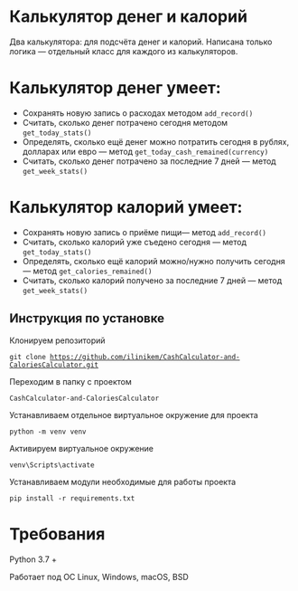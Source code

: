 # Калькулятор денег и калорий

Два калькулятора: для подсчёта денег и калорий. Написана только логика — отдельный класс для каждого из калькуляторов.

# Калькулятор денег умеет:
- Сохранять новую запись о расходах методом <code>add_record()</code>
- Считать, сколько денег потрачено сегодня методом <code>get_today_stats()</code>
- Определять, сколько ещё денег можно потратить сегодня в рублях, долларах или евро — метод <code>get_today_cash_remained(currency)</code>
- Считать, сколько денег потрачено за последние 7 дней — метод <code>get_week_stats()</code>

# Калькулятор калорий умеет:
- Сохранять новую запись о приёме пищи— метод <code>add_record()</code>
- Считать, сколько калорий уже съедено сегодня — метод <code>get_today_stats()</code>
- Определять, сколько ещё калорий можно/нужно получить сегодня — метод <code>get_calories_remained()</code>
- Считать, сколько калорий получено за последние 7 дней — метод <code>get_week_stats()</code>

## Инструкция по установке

Клонируем репозиторий 

<code>git clone https://github.com/ilinikem/CashCalculator-and-CaloriesCalculator.git</code>

Переходим в папку с проектом

<code>CashCalculator-and-CaloriesCalculator</code>

Устанавливаем отдельное виртуальное окружение для проекта

<code>python -m venv venv</code>

Активируем виртуальное окружение

<code>venv\Scripts\activate</code>

Устанавливаем модули необходимые для работы проекта

<code>pip install -r requirements.txt</code>

# Требования
Python 3.7 +

Работает под ОС Linux, Windows, macOS, BSD
